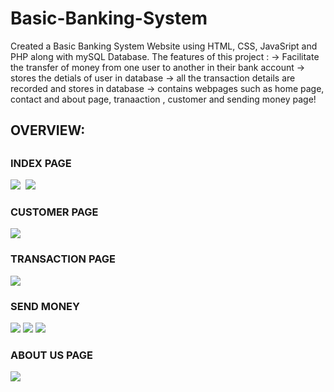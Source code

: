 # Basic-Banking-System
Created a Basic Banking System Website using HTML, CSS, JavaSript and PHP along with mySQL Database. The features of this project : 
-> Facilitate the transfer of money from one user to another in their bank account
-> stores the detials of user in database
-> all the transaction details are recorded and stores in database
-> contains webpages such as home page, contact and about page, tranaaction , customer and sending money page!


<H2> OVERVIEW: <H2>
<h3> INDEX PAGE </H3>
<img src="https://github.com/Himanshuhi/basic_banking_system/assets/97745121/5a9ce68e-70b8-4340-9ba0-81a446c0b2ce">
<img scr="https://github.com/Himanshuhi/basic_banking_system/assets/97745121/88cb3f0e-bf88-4e02-9adb-429d9ba603b9">
<img src="https://github.com/Himanshuhi/basic_banking_system/assets/97745121/c0f7d9c7-cfc9-4e11-b0cf-4cc0e68d24a1">
  
<h3> CUSTOMER PAGE </H3>
<img src="https://github.com/Himanshuhi/basic_banking_system/assets/97745121/4cde227d-ed91-4bdc-b241-2e960db4f90e">

<h3> TRANSACTION PAGE </H3>
<img src="https://github.com/Himanshuhi/basic_banking_system/assets/97745121/62244e10-258c-4ecc-9379-cf1931920e23">

<h3> SEND MONEY </H3>
<img src="https://github.com/Himanshuhi/basic_banking_system/assets/97745121/e590db45-87a2-48d4-b255-0b1a4f1e8a42">
<img src="https://github.com/Himanshuhi/basic_banking_system/assets/97745121/58fa0e3f-c376-45f5-8a59-116d632276dc">
<img src="https://github.com/Himanshuhi/basic_banking_system/assets/97745121/f9b9a655-5e98-4c6b-8296-2c52d9263d4f">

<h3> ABOUT US PAGE </H3>
<img src=" https://github.com/Himanshuhi/basic_banking_system/assets/97745121/f84a3cb0-306b-4fb4-9545-afc45aa6b0eb">

